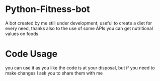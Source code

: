 # Python-Fitness-bot
A bot created by me still under development, useful to create a diet for every need, thanks also to the use of some APIs you can get nutritional values on foods
# Code Usage
you can use it as you like the code is at your disposal, but if you need to make changes I ask you to share them with me 
